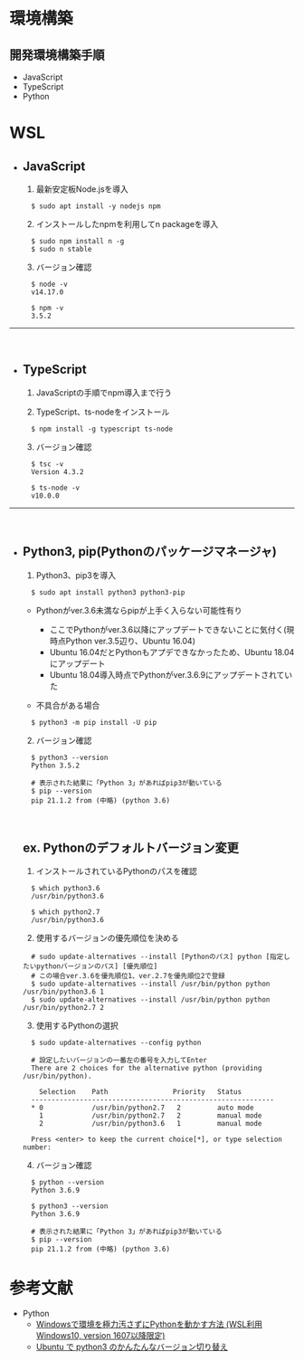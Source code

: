 # 環境構築

## 開発環境構築手順
  - JavaScript
  - TypeScript
  - Python

# WSL
- ## JavaScript
  1. 最新安定板Node.jsを導入
  ```
    $ sudo apt install -y nodejs npm
  ```

  2. インストールしたnpmを利用してn packageを導入
  ```
    $ sudo npm install n -g
    $ sudo n stable
  ```
  
  3. バージョン確認
  ```
    $ node -v
    v14.17.0

    $ npm -v
    3.5.2
  ```
***
<br>

- ## TypeScript
  1. JavaScriptの手順でnpm導入まで行う

  2. TypeScript、ts-nodeをインストール
  ```
    $ npm install -g typescript ts-node
  ```

  3. バージョン確認
  ```
    $ tsc -v
    Version 4.3.2
    
    $ ts-node -v
    v10.0.0
  ```
***
<br>

- ## Python3, pip(Pythonのパッケージマネージャ)
  1. Python3、pip3を導入
  ```
    $ sudo apt install python3 python3-pip
  ```
    - Pythonがver.3.6未満ならpipが上手く入らない可能性有り
      - ここでPythonがver.3.6以降にアップデートできないことに気付く(現時点Python ver.3.5辺り、Ubuntu 16.04)
      - Ubuntu 16.04だとPythonもアプデできなかったため、Ubuntu 18.04にアップデート
      - Ubuntu 18.04導入時点でPythonがver.3.6.9にアップデートされていた

  -  不具合がある場合
  ```
    $ python3 -m pip install -U pip
  ```
  
  2. バージョン確認
  ```
    $ python3 --version
    Python 3.5.2

    # 表示された結果に「Python 3」があればpip3が動いている
    $ pip --version
    pip 21.1.2 from (中略) (python 3.6)
  ```
  <br>

  ## ex. Pythonのデフォルトバージョン変更
  1. インストールされているPythonのパスを確認
  ```
    $ which python3.6
    /usr/bin/python3.6

    $ which python2.7
    /usr/bin/python3.6
  ```

  2. 使用するバージョンの優先順位を決める
  ```
    # sudo update-alternatives --install [Pythonのパス] python [指定したいpythonバージョンのパス] [優先順位]
    # この場合ver.3.6を優先順位1、ver.2.7を優先順位2で登録
    $ sudo update-alternatives --install /usr/bin/python python /usr/bin/python3.6 1
    $ sudo update-alternatives --install /usr/bin/python python /usr/bin/python2.7 2
  ```

  3. 使用するPythonの選択
  ```
    $ sudo update-alternatives --config python

    # 設定したいバージョンの一番左の番号を入力してEnter    
    There are 2 choices for the alternative python (providing /usr/bin/python).

      Selection    Path                Priority   Status
    ------------------------------------------------------------
    * 0            /usr/bin/python2.7   2         auto mode
      1            /usr/bin/python2.7   2         manual mode
      2            /usr/bin/python3.6   1         manual mode

    Press <enter> to keep the current choice[*], or type selection number:
  ```
  
  4. バージョン確認
  ```
    $ python --version
    Python 3.6.9

    $ python3 --version
    Python 3.6.9

    # 表示された結果に「Python 3」があればpip3が動いている   
    $ pip --version
    pip 21.1.2 from (中略) (python 3.6)
  ```

# 参考文献
  - Python
    - [Windowsで環境を極力汚さずにPythonを動かす方法 (WSL利用 Windows10, version 1607以降限定)](https://qiita.com/rhene/items/ff11c7850a9a7617c50f)
    - [Ubuntu で python3 のかんたんなバージョン切り替え](https://naya-hira.hatenablog.com/entry/2020/05/09/002353)